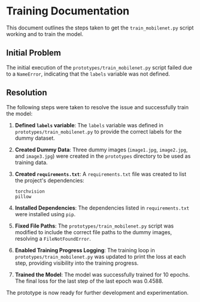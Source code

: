 # Training Documentation

This document outlines the steps taken to get the `train_mobilenet.py` script working and to train the model.

## Initial Problem

The initial execution of the `prototypes/train_mobilenet.py` script failed due to a `NameError`, indicating that the `labels` variable was not defined.

## Resolution

The following steps were taken to resolve the issue and successfully train the model:

1.  **Defined `labels` variable**: The `labels` variable was defined in `prototypes/train_mobilenet.py` to provide the correct labels for the dummy dataset.

2.  **Created Dummy Data**: Three dummy images (`image1.jpg`, `image2.jpg`, and `image3.jpg`) were created in the `prototypes` directory to be used as training data.

3.  **Created `requirements.txt`**: A `requirements.txt` file was created to list the project's dependencies:
    ```
    torchvision
    pillow
    ```

4.  **Installed Dependencies**: The dependencies listed in `requirements.txt` were installed using `pip`.

5.  **Fixed File Paths**: The `prototypes/train_mobilenet.py` script was modified to include the correct file paths to the dummy images, resolving a `FileNotFoundError`.

6.  **Enabled Training Progress Logging**: The training loop in `prototypes/train_mobilenet.py` was updated to print the loss at each step, providing visibility into the training progress.

7.  **Trained the Model**: The model was successfully trained for 10 epochs. The final loss for the last step of the last epoch was 0.4588.

The prototype is now ready for further development and experimentation.